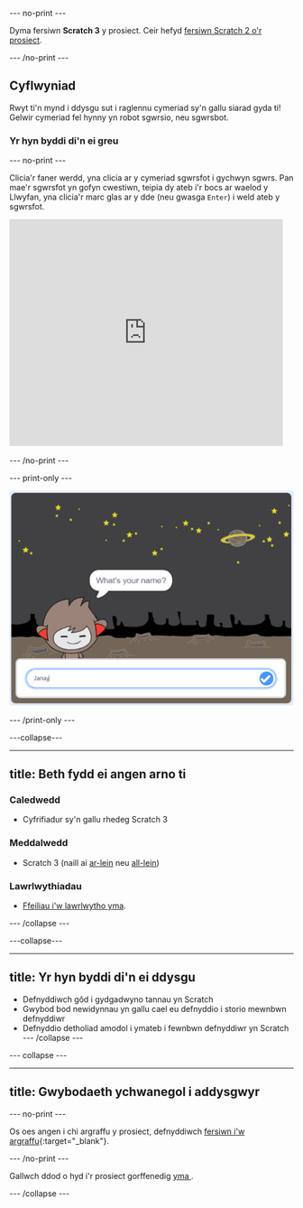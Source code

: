 \--- no-print \---

Dyma fersiwn **Scratch 3** y prosiect. Ceir hefyd [fersiwn Scratch 2 o'r prosiect](https://projects.raspberrypi.org/en/projects/chatbot-scratch2).

\--- /no-print \---

## Cyflwyniad

Rwyt ti'n mynd i ddysgu sut i raglennu cymeriad sy'n gallu siarad gyda ti! Gelwir cymeriad fel hynny yn robot sgwrsio, neu sgwrsbot.

### Yr hyn byddi di'n ei greu

\--- no-print \---

Clicia'r faner werdd, yna clicia ar y cymeriad sgwrsfot i gychwyn sgwrs. Pan mae'r sgwrsfot yn gofyn cwestiwn, teipia dy ateb i'r bocs ar waelod y Llwyfan, yna clicia'r marc glas ar y dde (neu gwasga `Enter`) i weld ateb y sgwrsfot.

<div class="scratch-preview">
  <iframe allowtransparency="true" width="485" height="402" src="https://scratch.mit.edu/projects/embed/248864190/?autostart=false" 
  frameborder="0" scrolling="no"></iframe>
</div>

\--- /no-print \---

\--- print-only \---

![cwblhau'r prosiect](images/chatbot-preview.png)

\--- /print-only \---

\---collapse\---

* * *

## title: Beth fydd ei angen arno ti

### Caledwedd

- Cyfrifiadur sy'n gallu rhedeg Scratch 3

### Meddalwedd

- Scratch 3 (naill ai [ar-lein](https://rpf.io/scratchon) neu [all-lein](https://rpf.io/scratchoff))

### Lawrlwythiadau

- [Ffeiliau i'w lawrlwytho yma](http://rpf.io/p/en/chatbot-go).

\--- /collapse \---

\---collapse\---

* * *

## title: Yr hyn byddi di'n ei ddysgu

- Defnyddiwch gôd i gydgadwyno tannau yn Scratch
- Gwybod bod newidynnau yn gallu cael eu defnyddio i storio mewnbwn defnyddiwr
- Defnyddio detholiad amodol i ymateb i fewnbwn defnyddiwr yn Scratch \--- /collapse \---

\--- collapse \---

* * *

## title: Gwybodaeth ychwanegol i addysgwyr

\--- no-print \---

Os oes angen i chi argraffu y prosiect, defnyddiwch [fersiwn i'w argraffu](https://projects.raspberrypi.org/en/projects/chatbot/print){:target="_blank"}.

\--- /no-print \---

Gallwch ddod o hyd i'r prosiect gorffenedig [ yma ](http://rpf.io/p/en/chatbot-get).

\--- /collapse \---